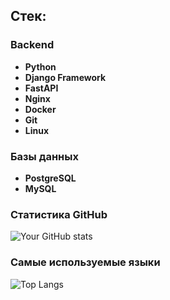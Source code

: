 
## Стек:

### Backend
- **Python**  
- **Django Framework**  
- **FastAPI**
- **Nginx**  
- **Docker**  
-  **Git**
-  **Linux**

### Базы данных
- **PostgreSQL**  
- **MySQL**

### Статистика GitHub
![Your GitHub stats](https://github-readme-stats.vercel.app/api?username=VladislavChernyshov1342&show_icons=true&theme=dark)

### Самые используемые языки
![Top Langs](https://github-readme-stats.vercel.app/api/top-langs/?username=VladislavChernyshov1342&layout=compact&theme=dark)
